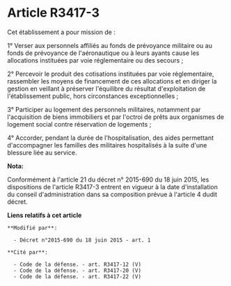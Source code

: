 # Article R3417-3

Cet établissement a pour mission de : 

1° Verser aux personnels affiliés au fonds de prévoyance militaire ou  au fonds de prévoyance de l'aéronautique ou à leurs
ayants cause les  allocations instituées par voie réglementaire ou des secours ; 

2° Percevoir le produit des cotisations instituées par voie  réglementaire, rassembler les moyens de financement de ces
allocations  et en diriger la gestion en veillant à préserver l'équilibre du résultat  d'exploitation de l'établissement
public, hors circonstances  exceptionnelles ; 

3° Participer au logement des  personnels militaires, notamment par l'acquisition de biens immobiliers  et par l'octroi de
prêts aux organismes de logement social contre  réservation de logements ; 

4° Accorder, pendant  la durée de l'hospitalisation, des aides permettant d'accompagner les  familles des militaires
hospitalisés à la suite d'une blessure liée au  service.

**Nota:**

Conformément à l'article 21 du décret n° 2015-690 du 18 juin 2015, les dispositions de l'article R3417-3 entrent en vigueur à
la date d'installation du conseil d'administration dans sa composition prévue à l'article 4 dudit décret.

**Liens relatifs à cet article**

	**Modifié par**:

	  - Décret n°2015-690 du 18 juin 2015 - art. 1

	**Cité par**:

	  - Code de la défense. - art. R3417-12 (V)
	  - Code de la défense. - art. R3417-20 (V)
	  - Code de la défense. - art. R3417-22 (V)
